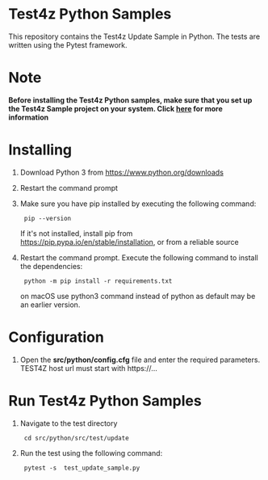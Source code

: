 # Test4z Python Samples

This repository contains the Test4z Update Sample in Python. The tests are written using the Pytest framework.

# Note
**Before installing the Test4z Python samples, make sure that you set up the Test4z Sample project on your system. Click [here](/README.md) for more information**

# Installing

1. Download Python 3 from https://www.python.org/downloads

2. Restart the command prompt

3. Make sure you have pip installed by executing the following command:

        pip --version
    If it's not installed, install pip from https://pip.pypa.io/en/stable/installation, or from a reliable source

4. Restart the command prompt. Execute the following command to install the dependencies:

        python -m pip install -r requirements.txt
   on macOS use python3 command instead of python as default may be an earlier version.

      
# Configuration 

1. Open the **src/python/config.cfg** file and enter the required parameters. TEST4Z host url must start with https://...

# Run Test4z Python Samples

1. Navigate to the test directory

        cd src/python/src/test/update 

2. Run the test using the following command:

        pytest -s  test_update_sample.py 
